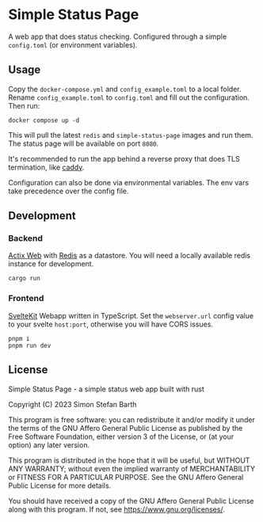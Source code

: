 # Simple Status Page

A web app that does status checking. Configured through a simple `config.toml` (or environment variables).

## Usage

Copy the `docker-compose.yml` and `config_example.toml` to a local folder. Rename `config_example.toml` to `config.toml`
and fill out the configuration. Then run:

```shell
docker compose up -d
```

This will pull the latest `redis` and `simple-status-page` images and run them. The status page will be available on port
`8080`.

It's recommended to run the app behind a reverse proxy that does TLS termination, like [caddy](https://caddyserver.com/).

Configuration can also be done via environmental variables. The env vars take precedence over the config file.

## Development

### Backend

[Actix Web](https://actix.rs/) with [Redis](https://redis.io/) as a datastore. You will need a locally available redis
instance for development.

```shell
cargo run
```

### Frontend

[SvelteKit](https://kit.svelte.dev/) Webapp written in TypeScript. Set the `webserver.url` config value to your svelte
`host:port`, otherwise you will have CORS issues.

```shell
pnpm i
pnpm run dev
```

## License

Simple Status Page - a simple status web app built with rust

Copyright (C) 2023  Simon Stefan Barth

This program is free software: you can redistribute it and/or modify
it under the terms of the GNU Affero General Public License as published
by the Free Software Foundation, either version 3 of the License, or
(at your option) any later version.

This program is distributed in the hope that it will be useful,
but WITHOUT ANY WARRANTY; without even the implied warranty of
MERCHANTABILITY or FITNESS FOR A PARTICULAR PURPOSE.  See the
GNU Affero General Public License for more details.

You should have received a copy of the GNU Affero General Public License
along with this program.  If not, see <https://www.gnu.org/licenses/>.
